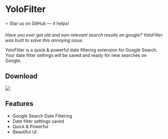 # YoloFilter
⭐️ Star us on GitHub — it helps!

*Have you ever got old and non-relevant search results on google? YoloFilter was built to solve this annoying issue.* 

YoloFilter is a quick & powerful date filtering extension for Google Search. Your date filter settings will be saved and ready for new searches on Google. 

## Download
<a href="https://chrome.google.com/webstore/category/extensions" 
   target="_blank">
    <img src="https://developer.chrome.com/webstore/images/ChromeWebStore_Badge_v2_496x150.png">
</a>

## Features
- Google Search Date Filtering
- Date filter settings saved
- Quick & Powerful
- Beautiful UI
